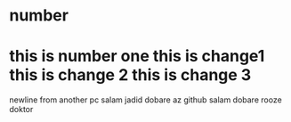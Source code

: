 # number
this is number one
this is change1
this is change 2
this is change 3
===
newline from another pc
salam jadid dobare az github
salam dobare rooze doktor
